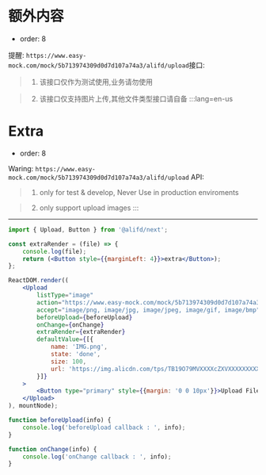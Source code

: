 # 额外内容

- order: 8

提醒: `https://www.easy-mock.com/mock/5b713974309d0d7d107a74a3/alifd/upload`接口:


> 1. 该接口仅作为测试使用,业务请勿使用

> 2. 该接口仅支持图片上传,其他文件类型接口请自备
:::lang=en-us
# Extra

- order: 8

Waring: `https://www.easy-mock.com/mock/5b713974309d0d7d107a74a3/alifd/upload` API:

> 1. only for test & develop, Never Use in production enviroments

> 2. only support upload images
:::
---

````jsx
import { Upload, Button } from '@alifd/next';

const extraRender = (file) => {
    console.log(file);
    return (<Button style={{marginLeft: 4}}>extra</Button>);
};

ReactDOM.render((
    <Upload
        listType="image"
        action="https://www.easy-mock.com/mock/5b713974309d0d7d107a74a3/alifd/upload"
        accept="image/png, image/jpg, image/jpeg, image/gif, image/bmp"
        beforeUpload={beforeUpload}
        onChange={onChange}
        extraRender={extraRender}
        defaultValue={[{
            name: 'IMG.png',
            state: 'done',
            size: 100,
            url: 'https://img.alicdn.com/tps/TB19O79MVXXXXcZXVXXXXXXXXXX-1024-1024.jpg'
        }]}
    >
        <Button type="primary" style={{margin: '0 0 10px'}}>Upload File</Button>
    </Upload>
), mountNode);

function beforeUpload(info) {
    console.log('beforeUpload callback : ', info);
}

function onChange(info) {
    console.log('onChange callback : ', info);
}
````
